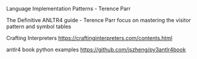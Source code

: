 Language Implementation Patterns - Terence Parr

The Definitive ANLTR4 guide - Terence Parr
focus on mastering the visitor pattern and symbol tables

Crafting Interpreters https://craftinginterpreters.com/contents.html

antlr4 book python examples https://github.com/jszheng/py3antlr4book
